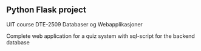 ## Python Flask project

UIT course DTE-2509 Databaser og Webapplikasjoner

Complete web application for a quiz system with sql-script for the backend database
